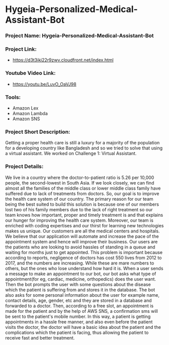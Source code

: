 # Hygeia-Personalized-Medical-Assistant-Bot

### Project Name: Hygeia-Personalized-Medical-Assistant-Bot

### Project Link:
- https://d3t3iki22r9zwv.cloudfront.net/index.html

### Youtube Video Link:
- https://youtu.be/LuvO_OaVJ98

### Tools:
- Amazon Lex
- Amazon Lambda
- Amazon SNS

### Project Short Description: 
Getting a proper health care is still a luxury for a majority of the population for a developing country like Bangladesh and so we tried to solve that using a virtual assistant. We worked on Challenge 1: Virtual Assistant.

### Project Details:
We live in a country where the doctor-to-patient ratio is 5.26 per 10,000 people, the second-lowest in South Asia. If we look closely, we can find almost all the families of the middle class or lower middle class family have suffered due to lack of treatments from doctors. So, our goal is to improve the health care system of our country. The primary reason for our team being the best suited to build this solution is because one of our members lost two of his family members due to the lack of right treatment so our team knows how important, proper and timely treatment is and that explains our hunger for improving the health care system. Moreover, our team is enriched with coding expertises and our thirst for learning new technologies makes us unique. 
Our customers are all the medical centers and hospitals. We believe that our application will automate and increase the pace of the appointment system and hence will improve their business. Our users are the patients who are looking to avoid hassles of standing in a queue and waiting for months just to get appointed.
This problem is important because according to reports, negligence of doctors has cost 550 lives from 2012 to 2017, and the numbers are increasing. While these are mare numbers to others, but the ones who lose understand how hard it is. 
When a user sends a message to make an appointment to our bot, our bot asks what type of appointment(for eg, cardiac, medicine, orthopedics) does the user want. Then the bot prompts the user with some questions about the disease which the patient is suffering from and stores it in the database. The bot also asks for some personal information about the user for example name, contact details, age, gender, etc and they are stored in a database and forwarded to a doctor. Then, according to a free slot, an appointment is made for the patient and by the help of AWS SNS, a confirmation sms will be sent to the patient's mobile number. In this way, a patient is getting appointments in a hassle free manner, and also even before the patient visits the doctor, the doctor will have a basic idea about the patient and the complications which the patient is facing, thus allowing the patient to receive fast and better treatment.

